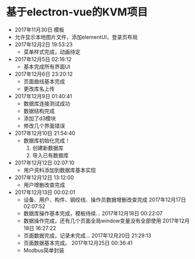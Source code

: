 # 基于electron-vue的KVM项目
- 2017年11月30日 模板
- 允许显示本地图片文件，添加elementUI，登录页布局
- 2017年12月2日 19:53:23
  - 菜单样式完成，动画待定
- 2017年12月5日 02:16:12
  - 基本完成所有界面UI
- 2017年12月6日 23:20:12
  - 页面曲线基本完成
  - 更改库名上传
- 2017年12月9日 01:40:41
  - 数据库连接测试成功
  - 数据结构完成
  - 添加了d3模块
  - 修改几个界面错误
- 2017年12月10日 21:54:40
  - 数据库初始化完成！
    1. 创建新数据库
    2. 导入已有数据库
- 2017年12月12日 02:07:10
  - 用户资料添加到数据库基本实现
- 2017年12月12日 13:12:00
  - 用户增删改查完成
- 2017年12月13日 00:02:01
  - 设备、用户、构件、钢绞线、操作员数据增删改查完成
2017年12月17日 02:07:52
  - 数据库操作基本完成，模板待续...
2017年12月18日 00:22:07
  - 数据操作完成，还有几个页面全局window变量没有全部使用
2017年12月18日 16:27:22
  - 页面数据完成，记录未完成...
2017年12月20日 21:29:13
  - 页面数据基本完成。
2017年12月25日 00:36:41
  - Modbus简单封装
